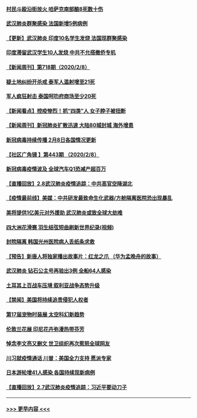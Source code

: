 #### [村民斗殴沿街放火 哈萨克南部酿8死数十伤](../pages/prog202/a102772980.md?t=02091333) 
#### [武汉肺炎群聚感染 法国新增5例病例](../pages/prog202/a102772957.md?t=02091333) 
#### [【更新】武汉肺炎 印度10名学生发烧 法国现群聚感染](../pages/prog202/a102770740.md?t=02091333) 
#### [印度滞留武汉学生10人发烧 中共不允搭撤侨专机](../pages/prog202/a102772946.md?t=02091333) 
#### [【新闻周刊】第718期（2020/2/8）](../pages/prog202/a102772921.md?t=02091333) 
#### [疑土地纠纷开杀戒 泰军人滥射增至21死](../pages/prog202/a102772913.md?t=02091333) 
#### [军人疯狂射击 泰国呵叻府商场至少20死](../pages/prog202/a102772833.md?t=02091333) 
#### [【新闻看点】控疫惨烈！抓“四类”人 女子脖子被扭断](../pages/prog202/a102772896.md?t=02091333) 
#### [【新闻周刊】新冠肺炎扩散迅速 大陆80城封城 海外增患](../pages/prog202/a102772852.md?t=02091333) 
#### [新冠病毒持续传播 2月8日各国情况更新](../pages/prog202/a102772826.md?t=02091333) 
#### [【社区广角镜  】第443期  （2020/2/8）](../pages/prog202/a102772736.md?t=02091333) 
#### [新冠病毒疫情波及 全球汽车Q1恐减产超百万](../pages/prog202/a102772695.md?t=02091333) 
#### [【直播回放】2.8武汉肺炎疫情追踪：中共高官空降湖北](../pages/prog202/a102772618.md?t=02091333) 
#### [【疫情最前线】美媒：中共研发最致命生化武器/方舱隔离医院恐出现暴乱](../pages/prog202/a102772439.md?t=02091333) 
#### [美将提供1亿美元对外援助 武汉肺炎或致全球大劫难](../pages/prog202/a102772361.md?t=02091333) 
#### [四大洲花滑赛 羽生结弦短曲刷新世界纪录(视频)](../pages/prog202/a102772341.md?t=02091333) 
#### [封院隔离 韩国光州医院病人丢纸条求救](../pages/prog202/a102772282.md?t=02091333) 
#### [【预告】新唐人将独家播出故事片：红龙之爪 （华为孟晚舟的故事）](../pages/prog202/a102767728.md?t=02091333) 
#### [武汉肺炎 钻石公主号再验出3例 全船64人感染](../pages/prog202/a102771726.md?t=02091333) 
#### [土耳其上百战车压境 叙利亚战争态势升级](../pages/prog202/a102772132.md?t=02091333) 
#### [【禁闻】美国将持续追责侵犯人权者](../pages/prog202/a102772042.md?t=02091333) 
#### [第17届宠物时装展 太空科幻新趋势](../pages/prog202/a102772033.md?t=02091333) 
#### [伦敦兰花展 印尼花卉弥漫热带芬芳](../pages/prog202/a102772026.md?t=02091333) 
#### [悼念李文亮又删文 世卫组织再次惹怒全球网友](../pages/prog202/a102771968.md?t=02091333) 
#### [川习就疫情通话 川普：美国全力支持 愿派专家](../pages/prog202/a102771930.md?t=02091333) 
#### [日本游轮增41人感染 各国持续现新病例](../pages/prog202/a102771912.md?t=02091333) 
#### [【直播回放】2.7武汉肺炎疫情追踪：习近平要动刀子](../pages/prog202/a102771649.md?t=02091333) 

----
#### [ >>> 更早内容 <<< ](../indexes/prog202-earlier.md)
